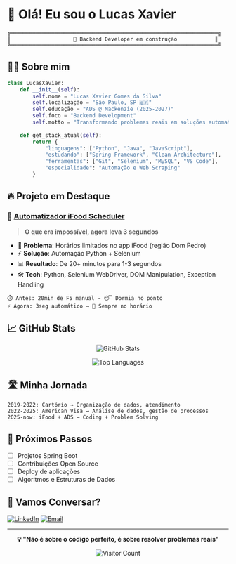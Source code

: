 # 👋 Olá! Eu sou o Lucas Xavier

```ascii
╔══════════════════════════════════════════════════════════════════╗
║                    🚀 Backend Developer em construção            ║
╚══════════════════════════════════════════════════════════════════╝
```

## 🧑‍💻 Sobre mim
```python
class LucasXavier:
    def __init__(self):
        self.nome = "Lucas Xavier Gomes da Silva"
        self.localização = "São Paulo, SP 🇧🇷"
        self.educação = "ADS @ Mackenzie (2025-2027)"
        self.foco = "Backend Development"
        self.motto = "Transformando problemas reais em soluções automatizadas"
        
    def get_stack_atual(self):
        return {
            "linguagens": ["Python", "Java", "JavaScript"],
            "estudando": ["Spring Framework", "Clean Architecture"],
            "ferramentas": ["Git", "Selenium", "MySQL", "VS Code"],
            "especialidade": "Automação e Web Scraping"
        }
```

## 🔥 Projeto em Destaque

### 🤖 [Automatizador iFood Scheduler](link-do-repo)
> **O que era impossível, agora leva 3 segundos**

- 🎯 **Problema**: Horários limitados no app iFood (região Dom Pedro)
- ⚡ **Solução**: Automação Python + Selenium 
- 📊 **Resultado**: De 20+ minutos para 1-3 segundos
- 🛠️ **Tech**: Python, Selenium WebDriver, DOM Manipulation, Exception Handling

```
⏱️ Antes: 20min de F5 manual → 😴 Dormia no ponto
⚡ Agora: 3seg automático → 💪 Sempre no horário
```

## 📈 GitHub Stats

<div align="center">

![GitHub Stats](https://github-readme-stats.vercel.app/api?username=LucasXavG&theme=tokyonight&hide_border=true&include_all_commits=true&count_private=true)

![Top Languages](https://github-readme-stats.vercel.app/api/top-langs/?username=LucasXavG&theme=tokyonight&hide_border=true&include_all_commits=true&count_private=true&layout=compact)

</div>

## 🛣️ Minha Jornada

```
2019-2022: Cartório → Organização de dados, atendimento
2022-2025: American Visa → Análise de dados, gestão de processos  
2025-now: iFood + ADS → Coding + Problem Solving
```

## 🎯 Próximos Passos
- [ ] Projetos Spring Boot
- [ ] Contribuições Open Source
- [ ] Deploy de aplicações
- [ ] Algoritmos e Estruturas de Dados

## 🤝 Vamos Conversar?

[![LinkedIn](https://img.shields.io/badge/LinkedIn-0077B5?style=for-the-badge&logo=linkedin&logoColor=white)](https://linkedin.com/in/lucas-xavier-2bb678203/)
[![Email](https://img.shields.io/badge/Email-D14836?style=for-the-badge&logo=gmail&logoColor=white)](mailto:lucaspessoni@outlook.com)

---

<div align="center">
  
**💡 "Não é sobre o código perfeito, é sobre resolver problemas reais"**

![Visitor Count](https://profile-counter.glitch.me/LucasXavG/count.svg)

</div>
